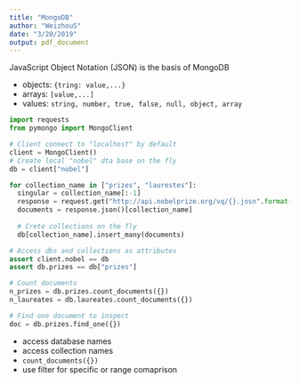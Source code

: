 ```yaml
---
title: "MongoDB"
author: "WeizhouS"
date: "3/20/2019"
output: pdf_document
---
```


JavaScript Object Notation (JSON) is the basis of MongoDB  

- objects: `{tring: value,...}`  
- arrays: `[value,...]`  
- values: `string, number, true, false, null, object, array`

``` py
import requests
from pymongo import MongoClient

# Client connect to "localhost" by default
client = MongoClient()
# Create local "nobel" dta base on the fly
db = client["nobel"]

for collection_name in ["prizes", "laurestes"]:
  singular = collection_name[:-1]
  response = request.get("http://api.nobelprize.org/vq/{}.josn".format(singular))
  documents = response.json()[collection_name]
  
  # Crete collections on the fly
  db[collection_name].insert_many(documents)

# Access dbs and collections as attributes
assert client.nobel == db
assert db.prizes == db["prizes"]

# Count documents
n_prizes = db.prizes.count_documents({})
n_laureates = db.laureates.count_documents({})

# Find one document to inspect
doc = db.prizes.find_one({})

```

- access database names
- access collection names
- `count_documents({})`
- use filter for specific or range comaprison







